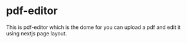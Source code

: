 # pdf-editor
This is pdf-editor which is the dome for you can upload a pdf and edit it using nextjs page layout.
